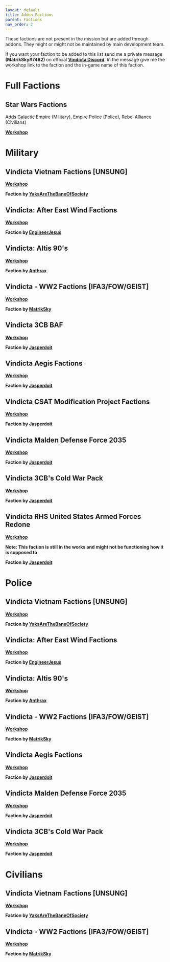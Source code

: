 ```yaml
---
layout: default
title: Addon Factions
parent: Factions
nav_order: 2
---
```


These factions are not present in the mission but are added through addons. They might or might not be maintained by main development team.

If you want your faction to be added to this list send me a private message <b>(MatrikSky#7482)</b> on official <b>[Vindicta Discord](https://discord.com/invite/CPkgHuN)</b>. In the message give me the workshop link to the faction and the in-game name of this faction.

# Full Factions
## Star Wars Factions

Adds Galactic Empire (Military), Empire Police (Police), Rebel Alliance (Civilians)

<b>[Workshop](https://steamcommunity.com/sharedfiles/filedetails/?id=2752181554)</b>

# Military
## Vindicta Vietnam Factions [UNSUNG]

<b>[Workshop](https://steamcommunity.com/sharedfiles/filedetails/?id=2265906014)</b>

<b>Faction by [YaksAreTheBaneOfSociety](https://steamcommunity.com/id/ampedworldgaming/)</b><br>

## Vindicta: After East Wind Factions

<b>[Workshop](https://steamcommunity.com/sharedfiles/filedetails/?id=2273699330)</b>

<b>Faction by [EngineerJesus](https://steamcommunity.com/id/James1788)</b><br>

## Vindicta: Altis 90's

<b>[Workshop](https://steamcommunity.com/sharedfiles/filedetails/?id=2195131993)</b>

<b>Faction by [Anthrax](https://steamcommunity.com/id/Anthrax2001)</b><br>

## Vindicta - WW2 Factions [IFA3/FOW/GEIST]

<b>[Workshop](https://steamcommunity.com/sharedfiles/filedetails/?id=2179776375)</b>

<b>Faction by [MatrikSky](https://github.com/MatrikSky)</b><br>

## Vindicta 3CB BAF

<b>[Workshop](https://steamcommunity.com/sharedfiles/filedetails/?id=2183110222)</b>

<b>Faction by [Jasperdoit](https://github.com/Jasperdoit)</b><br>

## Vindicta Aegis Factions

<b>[Workshop](https://steamcommunity.com/sharedfiles/filedetails/?id=2203560756)</b>

<b>Faction by [Jasperdoit](https://github.com/Jasperdoit)</b><br>

## Vindicta CSAT Modification Project Factions 

<b>[Workshop](https://steamcommunity.com/sharedfiles/filedetails/?id=2184028190)</b>

<b>Faction by [Jasperdoit](https://github.com/Jasperdoit)</b><br>

## Vindicta Malden Defense Force 2035

<b>[Workshop](https://steamcommunity.com/sharedfiles/filedetails/?id=2179629298)</b>

<b>Faction by [Jasperdoit](https://github.com/Jasperdoit)</b><br>

## Vindicta 3CB's Cold War Pack

<b>[Workshop](https://steamcommunity.com/sharedfiles/filedetails/?id=2179771686)</b>

<b>Faction by [Jasperdoit](https://github.com/Jasperdoit)</b><br>

## Vindicta RHS United States Armed Forces Redone

<b>[Workshop](https://steamcommunity.com/sharedfiles/filedetails/?id=2202502606)</b>

<b> Note: This faction is still in the works and might not be functioning how it is supposed to</b>

<b>Faction by [Jasperdoit](https://github.com/Jasperdoit)</b><br>

# Police
## Vindicta Vietnam Factions [UNSUNG]

<b>[Workshop](https://steamcommunity.com/sharedfiles/filedetails/?id=2265906014)</b>

<b>Faction by [YaksAreTheBaneOfSociety](https://steamcommunity.com/id/ampedworldgaming/)</b><br>

## Vindicta: After East Wind Factions

<b>[Workshop](https://steamcommunity.com/sharedfiles/filedetails/?id=2273699330)</b>

<b>Faction by [EngineerJesus](https://steamcommunity.com/id/James1788)</b><br>

## Vindicta: Altis 90's

<b>[Workshop](https://steamcommunity.com/sharedfiles/filedetails/?id=2195131993)</b>

<b>Faction by [Anthrax](https://steamcommunity.com/id/Anthrax2001)</b><br>

## Vindicta - WW2 Factions [IFA3/FOW/GEIST]

<b>[Workshop](https://steamcommunity.com/sharedfiles/filedetails/?id=2179776375)</b>

<b>Faction by [MatrikSky](https://github.com/MatrikSky)</b><br>

## Vindicta Aegis Factions

<b>[Workshop](https://steamcommunity.com/sharedfiles/filedetails/?id=2203560756)</b>

<b>Faction by [Jasperdoit](https://github.com/Jasperdoit)</b><br>

## Vindicta Malden Defense Force 2035

<b>[Workshop](https://steamcommunity.com/sharedfiles/filedetails/?id=2179629298)</b>

<b>Faction by [Jasperdoit](https://github.com/Jasperdoit)</b><br>

## Vindicta 3CB's Cold War Pack

<b>[Workshop](https://steamcommunity.com/sharedfiles/filedetails/?id=2179771686)</b>

<b>Faction by [Jasperdoit](https://github.com/Jasperdoit)</b><br>

# Civilians
## Vindicta Vietnam Factions [UNSUNG]

<b>[Workshop](https://steamcommunity.com/sharedfiles/filedetails/?id=2265906014)</b>

<b>Faction by [YaksAreTheBaneOfSociety](https://steamcommunity.com/id/ampedworldgaming/)</b><br>

## Vindicta - WW2 Factions [IFA3/FOW/GEIST]

<b>[Workshop](https://steamcommunity.com/sharedfiles/filedetails/?id=2179776375)</b>

<b>Faction by [MatrikSky](https://github.com/MatrikSky)</b><br>
